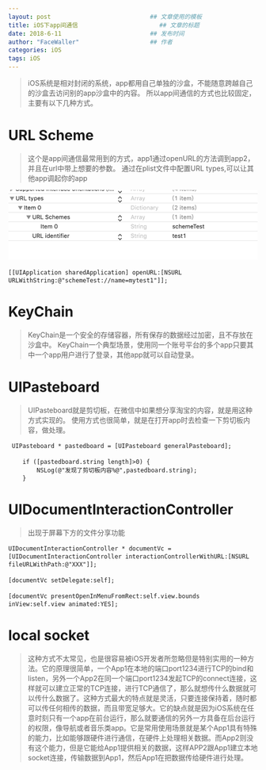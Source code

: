 ```yaml
---
layout: post                            ## 文章使用的模板
title: iOS下app间通信			  			## 文章的标题
date: 2018-6-11				        	## 发布时间
author: "FaceWaller"                    ## 作者
categories: iOS
tags: iOS
---
```


>iOS系统是相对封闭的系统，app都用自己单独的沙盒，不能随意跨越自己的沙盒去访问别的app沙盒中的内容。
>所以app间通信的方式也比较固定，主要有以下几种方式。

# URL Scheme
>这个是app间通信最常用到的方式，app1通过openURL的方法调到app2，并且在url中带上想要的参数。
>通过在plist文件中配置URL types,可以让其他app调起你的app
	
![avatar](https://github.com/FaceWaller/blogImages/blob/master/iOS/URLScheme.png?raw=true)

	[[UIApplication sharedApplication] openURL:[NSURL URLWithString:@"schemeTest://name=mytest1"]];

# KeyChain
>KeyChain是一个安全的存储容器，所有保存的数据经过加密，且不存放在沙盒中。
>KeyChain一个典型场景，使用同一个账号平台的多个app只要其中一个app用户进行了登录，其他app就可以自动登录。

# UIPasteboard
>UIPasteboard就是剪切板，在微信中如果想分享淘宝的内容，就是用这种方式实现的。
>使用方式也很简单，就是在打开app时去检查一下剪切板内容，做处理。

	 UIPasteboard * pastedboard = [UIPasteboard generalPasteboard];
		
		if ([pastedboard.string length]>0) {
			NSLog(@"发现了剪切板内容%@",pastedboard.string);
		}

# UIDocumentInteractionController
>出现于屏幕下方的文件分享功能
	
	UIDocumentInteractionController * documentVc = [UIDocumentInteractionController interactionControllerWithURL:[NSURL fileURLWithPath:@"XXX"]];
		
	[documentVc setDelegate:self];
	
	[documentVc presentOpenInMenuFromRect:self.view.bounds inView:self.view animated:YES];
		

# local socket
>这种方式不太常见，也是很容易被iOS开发者所忽略但是特别实用的一种方法。它的原理很简单，一个App1在本地的端口port1234进行TCP的bind和listen，另外一个App2在同一个端口port1234发起TCP的connect连接，这样就可以建立正常的TCP连接，进行TCP通信了，那么就想传什么数据就可以传什么数据了。这种方式最大的特点就是灵活，只要连接保持着，随时都可以传任何相传的数据，而且带宽足够大。它的缺点就是因为iOS系统在任意时刻只有一个app在前台运行，那么就要通信的另外一方具备在后台运行的权限，像导航或者音乐类app。它是常用使用场景就是某个App1具有特殊的能力，比如能够跟硬件进行通信，在硬件上处理相关数据。而App2则没有这个能力，但是它能给App1提供相关的数据，这样APP2跟App1建立本地socket连接，传输数据到App1，然后App1在把数据传给硬件进行处理。

